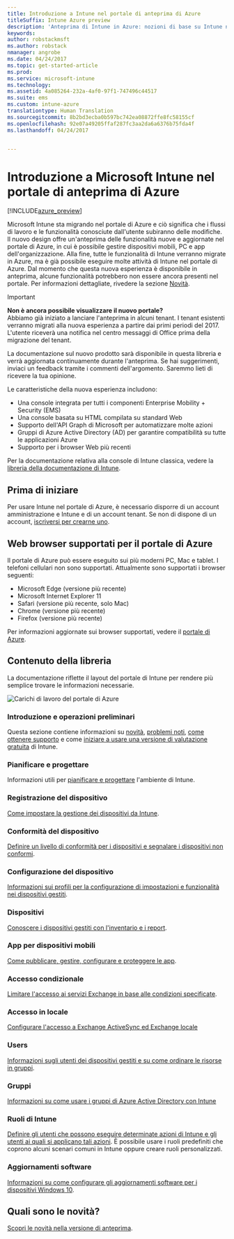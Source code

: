 ```yaml
---
title: Introduzione a Intune nel portale di anteprima di Azure
titleSuffix: Intune Azure preview
description: 'Anteprima di Intune in Azure: nozioni di base su Intune nel portale di anteprima di Azure e informazioni su come questo strumento aiuta nella gestione dei dispositivi.'
keywords: 
author: robstackmsft
ms.author: robstack
nmanager: angrobe
ms.date: 04/24/2017
ms.topic: get-started-article
ms.prod: 
ms.service: microsoft-intune
ms.technology: 
ms.assetid: 4a085264-232a-4af0-97f1-747496c44517
ms.suite: ems
ms.custom: intune-azure
translationtype: Human Translation
ms.sourcegitcommit: 8b2bd3ecba0b597bc742ea08872ffe8fc58155cf
ms.openlocfilehash: 92e07a49205ffaf287fc3aa2da6a6376b75fda4f
ms.lasthandoff: 04/24/2017


---
```



# <a name="introduction-to-microsoft-intune-in-the-azure-portal-preview"></a>Introduzione a Microsoft Intune nel portale di anteprima di Azure


[!INCLUDE[azure_preview](../includes/azure_preview.md)]

Microsoft Intune sta migrando nel portale di Azure e ciò significa che i flussi di lavoro e le funzionalità conosciute dall'utente subiranno delle modifiche.
Il nuovo design offre un'anteprima delle funzionalità nuove e aggiornate nel portale di Azure, in cui è possibile gestire dispositivi mobili, PC e app dell'organizzazione.
Alla fine, tutte le funzionalità di Intune verranno migrate in Azure, ma è già possibile eseguire molte attività di Intune nel portale di Azure. Dal momento che questa nuova esperienza è disponibile in anteprima, alcune funzionalità potrebbero non essere ancora presenti nel portale. Per informazioni dettagliate, rivedere la sezione [Novità](#what's-new).

> [!IMPORTANT]
> **Non è ancora possibile visualizzare il nuovo portale?**<br>
> Abbiamo già iniziato a lanciare l'anteprima in alcuni tenant. I tenant esistenti verranno migrati alla nuova esperienza a partire dai primi periodi del 2017. L'utente riceverà una notifica nel centro messaggi di Office prima della migrazione del tenant.


La documentazione sul nuovo prodotto sarà disponibile in questa libreria e verrà aggiornata continuamente durante l'anteprima. Se hai suggerimenti, inviaci un feedback tramite i commenti dell'argomento. Saremmo lieti di ricevere la tua opinione.

<!--- You can view the new Intune technical preview console in Azure at [portal.azure.com]. --->

Le caratteristiche della nuova esperienza includono:

- Una console integrata per tutti i componenti Enterprise Mobility + Security (EMS)
- Una console basata su HTML compilata su standard Web
- Supporto dell'API Graph di Microsoft per automatizzare molte azioni
- Gruppi di Azure Active Directory (AD) per garantire compatibilità su tutte le applicazioni Azure
- Supporto per i browser Web più recenti

Per la documentazione relativa alla console di Intune classica, vedere la [libreria della documentazione di Intune](https://docs.microsoft.com/en-us/intune/).

## <a name="before-you-start"></a>Prima di iniziare

Per usare Intune nel portale di Azure, è necessario disporre di un account amministrazione e Intune e di un account tenant. Se non di dispone di un account, [iscriversi per crearne uno](https://portal.office.com/Signup/Signup.aspx?OfferId=40BE278A-DFD1-470a-9EF7-9F2596EA7FF9&dl=INTUNE_A&ali=1#0%20).

## <a name="supported-web-browsers-for-the-azure-portal"></a>Web browser supportati per il portale di Azure

Il portale di Azure può essere eseguito sui più moderni PC, Mac e tablet. I telefoni cellulari non sono supportati.
Attualmente sono supportati i browser seguenti:

- Microsoft Edge (versione più recente)
- Microsoft Internet Explorer 11
- Safari (versione più recente, solo Mac)
- Chrome (versione più recente)
- Firefox (versione più recente)

Per informazioni aggiornate sui browser supportati, vedere il [portale di Azure](https://docs.microsoft.com/azure/azure-preview-portal-supported-browsers-devices).

## <a name="whats-in-this-library"></a>Contenuto della libreria

La documentazione riflette il layout del portale di Intune per rendere più semplice trovare le informazioni necessarie.

![Carichi di lavoro del portale di Azure](./media/azure-portal-workloads.png)

### <a name="introduction-and-get-started"></a>Introduzione e operazioni preliminari
Questa sezione contiene informazioni su [novità](/intune-azure/introduction/whats-new), [problemi noti](/intune-azure/introduction/known-issues-in-the-intune-preview), [come ottenere supporto](/intune-azure/introduction/how-to-get-support-for-microsoft-intune) e come [iniziare a usare una versione di valutazione gratuita](/intune-azure/introduction/sign-up-free-trial-microsoft-intune) di Intune.
### <a name="plan-and-design"></a>Pianificare e progettare
Informazioni utili per [pianificare e progettare](/intune-azure/plan-and-design/get-started) l'ambiente di Intune.
### <a name="device-enrollment"></a>Registrazione del dispositivo
[Come impostare la gestione dei dispositivi da Intune](/intune-azure/enroll-devices/what-is).
### <a name="device-compliance"></a>Conformità del dispositivo
[Definire un livello di conformità per i dispositivi e segnalare i dispositivi non conformi](/intune-azure/set-device-compliance/what-is-device-compliance).
### <a name="device-configuration"></a>Configurazione del dispositivo
[Informazioni sui profili per la configurazione di impostazioni e funzionalità nei dispositivi gestiti](/intune-azure/configure-devices/what-are-device-profiles).
### <a name="devices"></a>Dispositivi
[Conoscere i dispositivi gestiti con l'inventario e i report](/intune-azure/manage-devices/what-is).
### <a name="mobile-apps"></a>App per dispositivi mobili
[Come pubblicare, gestire, configurare e proteggere le app](/intune-azure/manage-apps/what-is-app-management).
### <a name="conditional-access"></a>Accesso condizionale
[Limitare l'accesso ai servizi Exchange in base alle condizioni specificate](/intune-azure/conditional-access/what-is-conditional-access).
### <a name="on-premises-access"></a>Accesso in locale
[Configurare l'accesso a Exchange ActiveSync ed Exchange locale](/intune/deploy-use/mobile-device-management-with-exchange-activesync-and-microsoft-intune)
### <a name="users"></a>Users
[Informazioni sugli utenti dei dispositivi gestiti e su come ordinare le risorse in gruppi](/intune-azure/manage-users/what-is).
### <a name="groups"></a>Gruppi
[Informazioni su come usare i gruppi di Azure Active Directory con Intune](/intune-azure/manage-users/get-started-with-groups)
### <a name="intune-roles"></a>Ruoli di Intune
[Definire gli utenti che possono eseguire determinate azioni di Intune e gli utenti ai quali si applicano tali azioni](/intune-azure/access-control/role-based-access-control). È possibile usare i ruoli predefiniti che coprono alcuni scenari comuni in Intune oppure creare ruoli personalizzati.
### <a name="software-updates"></a>Aggiornamenti software
[Informazioni su come configurare gli aggiornamenti software per i dispositivi Windows 10](/intune-azure/configure-devices/how-to-configure-windows-update-for-business).



## <a name="whats-new"></a>Quali sono le novità?

[Scopri le novità nella versione di anteprima](/intune-azure/introduction/whats-new).

